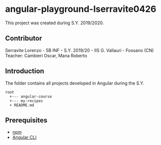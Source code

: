# angular-playground-lserravite0426
This project was created during S.Y. 2019/2020.

## Contributor
Serravite Lorenzo - 5B INF - S.Y. 2019/20 - IIS G. Vallauri - Fossano (CN)<br>
Teacher: Cambieri Oscar, Mana Roberto

## Introduction
The folder contains all projects developed in Angular during the S.Y.
```
root
  +--- angular-course
  +--- my-recipes
  + README.md
```

## Prerequisites
- [npm](https://npmjs.com)
- [Angular CLI](https://cli.angular.io)